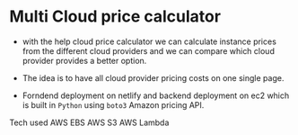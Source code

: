 # Multi Cloud price calculator

- with the help cloud price calculator we can calculate instance prices from the different cloud providers and we can compare which cloud provider provides a better option.

- The idea is to have all cloud provider pricing costs on one single page.

- Forndend deployment on netlify and backend deployment on ec2 which is built in `Python` using `boto3` Amazon pricing API.  

Tech used
AWS EBS
AWS S3
AWS Lambda